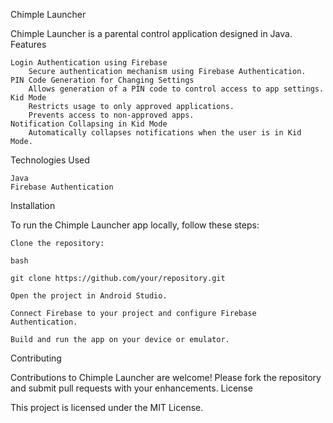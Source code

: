 Chimple Launcher

Chimple Launcher is a parental control application designed in Java.
Features

    Login Authentication using Firebase
        Secure authentication mechanism using Firebase Authentication.
    PIN Code Generation for Changing Settings
        Allows generation of a PIN code to control access to app settings.
    Kid Mode
        Restricts usage to only approved applications.
        Prevents access to non-approved apps.
    Notification Collapsing in Kid Mode
        Automatically collapses notifications when the user is in Kid Mode.

Technologies Used

    Java
    Firebase Authentication

Installation

To run the Chimple Launcher app locally, follow these steps:

    Clone the repository:

    bash

    git clone https://github.com/your/repository.git

    Open the project in Android Studio.

    Connect Firebase to your project and configure Firebase Authentication.

    Build and run the app on your device or emulator.

Contributing

Contributions to Chimple Launcher are welcome! Please fork the repository and submit pull requests with your enhancements.
License

This project is licensed under the MIT License.
